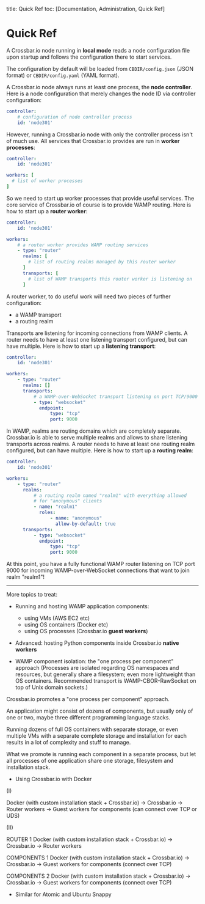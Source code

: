 title: Quick Ref
toc: [Documentation, Administration, Quick Ref]

# Quick Ref

A Crossbar.io node running in **local mode** reads a node configuration file upon startup and follows the configuration there to start services.

The configuration by default will be loaded from `CBDIR/config.json` (JSON format) or `CBDIR/config.yaml` (YAML format).

A Crossbar.io node always runs at least one process, the **node controller**. Here is a node configuration that merely changes the node ID via controller configuration:

```yaml
controller:
    # configuration of node controller process
    id: 'node301'
```

However, running a Crossbar.io node with only the controller process isn't of much use. All services that Crossbar.io provides are run in **worker processes**:

```yaml
controller:
    id: 'node301'

workers: [
  # list of worker processes
]
```

So we need to start up worker processes that provide useful services. The core service of Crossbar.io of course is to provide WAMP routing. Here is how to start up a **router worker**:

```yaml
controller:
    id: 'node301'

workers:
    # a router worker provides WAMP routing services
    - type: "router"
      realms: [
        # list of routing realms managed by this router worker
      ]
      transports: [
        # list of WAMP transports this router worker is listening on
      ]
```

A router worker, to do useful work will need two pieces of further configuration:

* a WAMP transport
* a routing realm

Transports are listening for incoming connections from WAMP clients. A router needs to have at least one listening transport configured, but can have multiple. Here is how to start up a **listening transport**:

```yaml
controller:
    id: 'node301'

workers:
    - type: "router"
      realms: []
      transports:
          # a WAMP-over-WebSocket transport listening on port TCP/9000
          - type: "websocket"
            endpoint:
                type: "tcp"
                port: 9000
```

In WAMP, realms are routing domains which are completely separate. Crossbar.io is able to serve multiple realms and allows to share listening transports across realms. A router needs to have at least one routing realm configured, but can have multiple. Here is how to start up a **routing realm**:

```yaml
controller:
    id: 'node301'

workers:
    - type: "router"
      realms:
          # a routing realm named "realm1" with everything allowed
          # for "anonymous" clients
          - name: "realm1"
            roles:
                - name: "anonymous"
                  allow-by-default: true
      transports:
          - type: "websocket"
            endpoint:
                type: "tcp"
                port: 9000
```

At this point, you have a fully functional WAMP router listening on TCP port 9000 for incoming WAMP-over-WebSocket connections that want to join realm "realm1"!

---

More topics to treat:

* Running and hosting WAMP application components:
  - using VMs (AWS EC2 etc)
  - using OS containers (Docker etc)
  - using OS processes (Crossbar.io **guest workers**)

* Advanced: hosting Python components inside Crossbar.io **native workers**

* WAMP component isolation: the "one process per component" approach
  (Processes are isolated regarding OS namespaces and resources, but generally
  share a filesystem; even more lightweight than OS containers. Recommended
  transport is WAMP-CBOR-RawSocket on top of Unix domain sockets.)


Crossbar.io promotes a "one process per component" approach.

An application might consist of dozens of components, but usually only of one or two,
maybe three different programming language stacks.

Running dozens of full OS containers with separate storage, or even multiple VMs with
a separate complete storage and installation for each results in a lot of complexity
and stuff to manage.

What we promote is running each component in a separate process, but let all processes
of one application share one storage, filesystem and installation stack.




* Using Crossbar.io with Docker

(I)

Docker (with custom installation stack + Crossbar.io)
  -> Crossbar.io
    -> Router workers
    -> Guest workers for components (can connect over TCP or UDS)

(II)

ROUTER 1
    Docker (with custom installation stack + Crossbar.io)
     -> Crossbar.io
       -> Router workers

COMPONENTS 1
    Docker (with custom installation stack + Crossbar.io)
     -> Crossbar.io
       -> Guest workers for components (connect over TCP)

COMPONENTS 2
    Docker (with custom installation stack + Crossbar.io)
     -> Crossbar.io
       -> Guest workers for components (connect over TCP)


* Similar for Atomic and Ubuntu Snappy